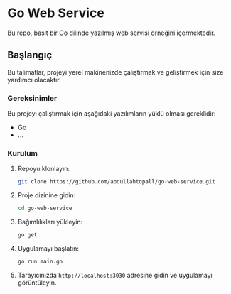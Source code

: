 # Go Web Service

Bu repo, basit bir Go dilinde yazılmış web servisi örneğini içermektedir.

## Başlangıç

Bu talimatlar, projeyi yerel makinenizde çalıştırmak ve geliştirmek için size yardımcı olacaktır. 

### Gereksinimler

Bu projeyi çalıştırmak için aşağıdaki yazılımların yüklü olması gereklidir:

- Go
- ...

### Kurulum

1. Repoyu klonlayın:

    ```bash
    git clone https://github.com/abdullahtopall/go-web-service.git
    ```

2. Proje dizinine gidin:

    ```bash
    cd go-web-service
    ```

3. Bağımlılıkları yükleyin:

    ```bash
    go get
    ```

4. Uygulamayı başlatın:

    ```bash
    go run main.go
    ```

5. Tarayıcınızda `http://localhost:3030` adresine gidin ve uygulamayı görüntüleyin.





